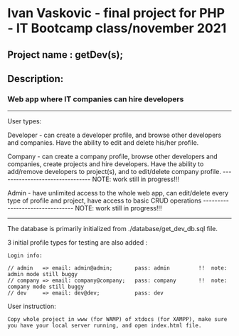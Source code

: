 # Ivan Vaskovic - final project for PHP - IT Bootcamp class/november 2021

## Project name : getDev(s);

## Description: 

### Web app where IT companies can hire developers

--------------------------------------------------------------------------------------------------------------------------
User types:

Developer - can create a developer profile, and browse other developers and companies. Have the ability to edit and delete his/her profile.

Company - can create a company profile, browse other developers and companies, create projects and hire developers. Have the ability to add/remove developers to project(s), and to edit/delete company profile. 
-------------------------------- NOTE: work still in progress!!!

Admin - have unlimited access to the whole web app, can edit/delete every type of profile and project, have access to basic CRUD operations 
-------------------------------- NOTE: work still in progress!!!

---------------------------------------------------------------------------------------------------------------------------

The database is primarily initialized from ./database/get_dev_db.sql file. 

3 initial profile types for testing are also added : 

    Login info:

    // admin   => email: admin@admin;       pass: admin         !!  note: admin mode still buggy
    // company => email: company@company;   pass: company       !!  note: company mode still buggy    
    // dev     => email: dev@dev;           pass: dev
    

User instruction: 
    
    Copy whole project in www (for WAMP) of xtdocs (for XAMPP), make sure you have your local server running, and open index.html file.
